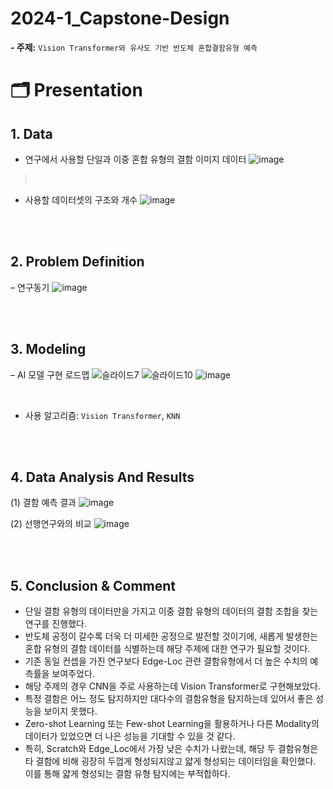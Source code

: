 # 2024-1_Capstone-Design
**- 주제:** `Vision Transformer와 유사도 기반 반도체 혼합결함유형 예측`
<br/>

# 🗂 Presentation
## 1. Data

* 연구에서 사용할 단일과 이중 혼합 유형의 결함 이미지 데이터
![image](https://github.com/user-attachments/assets/bba3ff88-b11a-46cc-8813-20c1a31dcd4c)
><br/>
* 사용할 데이터셋의 구조와 개수
![image](https://github.com/user-attachments/assets/ef8c52f4-4924-4ee8-acae-ff95454a4a13)


<br/><br/>
## 2. Problem Definition
&ndash; 연구동기
![image](https://github.com/user-attachments/assets/c7305bb2-0621-40fc-bc3d-41bd9ca6aa78)


<br/><br/>
## 3. Modeling
&ndash; AI 모델 구현 로드맵
![슬라이드7](https://github.com/user-attachments/assets/2efc3049-f7e8-4c9f-92ff-2b42f964e08a)
![슬라이드10](https://github.com/user-attachments/assets/bbe4bc64-6fb3-4877-8887-3b1998ad12de)
![image](https://github.com/user-attachments/assets/0c72ea50-13c1-4d5c-ace7-44cff7380c0f)

<br/>

- 사용 알고리즘: `Vision Transformer`, `KNN`

<br/><br/>
## 4. Data Analysis And Results 

   (1) 결함 예측 결과
![image](https://github.com/user-attachments/assets/4d069e6d-abe7-407e-bebb-16a4098ffe7f)



   (2) 선행연구와의 비교
![image](https://github.com/user-attachments/assets/1da50cb6-360a-4eff-acdd-9004c7a57191)


<br/><br/>
## 5. Conclusion & Comment
- 단일 결함 유형의 데이터만을 가지고 이중 결함 유형의 데이터의 결함 조합을 찾는 연구를 진행했다.
- 반도체 공정이 갈수록 더욱 더 미세한 공정으로 발전할 것이기에, 새롭게 발생한는 혼합 유형의 결함 데이터를 식별하는데 해당 주제에 대한 연구가 필요할 것이다. 
- 기존 동일 컨셉을 가진 연구보다 Edge-Loc 관련 결함유형에서 더 높은 수치의 예측률을 보여주었다.
- 해당 주제의 경우 CNN을 주로 사용하는데 Vision Transformer로 구현해보았다.
- 특정 결함은 어느 정도 탐지하지만 대다수의 결함유형을 탐지하는데 있어서 좋은 성능을 보이지 못했다.
- Zero-shot Learning 또는 Few-shot Learning을 활용하거나 다른 Modality의 데이터가 있었으면 더 나은 성능을 기대할 수 있을 것 같다.
- 특히, Scratch와 Edge_Loc에서 가장 낮은 수치가 나왔는데, 해당 두 결함유형은 타 결함에 비해 굉장히 두껍게 형성되지않고 얇게 형성되는 데이터임을 확인했다. 이를 통해 얇게 형성되는 결함 유형 탐지에는 부적합하다.




